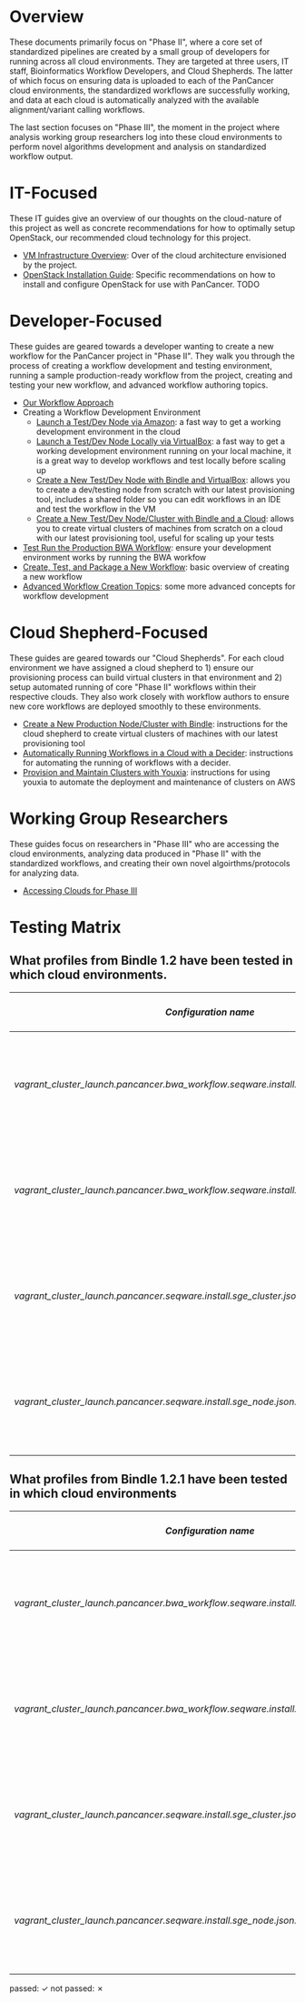 # Overview

These documents primarily focus on "Phase II", where a core set of standardized pipelines are created by a small group of developers for running across all cloud environments.  They are targeted at three users, IT staff, Bioinformatics Workflow Developers, and Cloud Shepherds.  The latter of which focus on ensuring data is uploaded to each of the PanCancer cloud environments, the standardized workflows are successfully working, and data at each cloud is automatically analyzed with the available alignment/variant calling workflows.

The last section focuses on "Phase III", the moment in the project where analysis working group researchers log into these cloud environments to perform novel algorithms development and analysis on standardized workflow output.

# IT-Focused

These IT guides give an overview of our thoughts on the cloud-nature of this project as well as concrete recommendations for how to optimally setup OpenStack, our recommended cloud technology for this project.

* [VM Infrastructure Overview](https://wiki.oicr.on.ca/display/PANCANCER/PanCancer+VM+Deployment+Guide): Over of the cloud architecture envisioned by the project.
* [OpenStack Installation Guide](openstack_install.md): Specific recommendations on how to install and configure OpenStack for use with PanCancer. TODO

# Developer-Focused

These guides are geared towards a developer wanting to create a new workflow for the PanCancer project in "Phase II".  They walk you through the process of creating a workflow development and testing environment, running a sample production-ready workflow from the project, creating and testing your new workflow, and advanced workflow authoring topics.

* [Our Workflow Approach](workflow_approach.md)
* Creating a Workflow Development Environment
    * [Launch a Test/Dev Node via Amazon](dev_node_ami.md): a fast way to get a working development environment in the cloud
    * [Launch a Test/Dev Node Locally via VirtualBox](dev_node_ova.md): a fast way to get a working development environment running on your local machine, it is a great way to develop workflows and test locally before scaling up
    * [Create a New Test/Dev Node with Bindle and VirtualBox](dev_node_ova_shared.md): allows you to create a dev/testing node from scratch with our latest provisioning tool, includes a shared folder so you can edit workflows in an IDE and test the workflow in the VM
    * [Create a New Test/Dev Node/Cluster with Bindle and a Cloud](prod_cluster_with_bindle.md): allows you to create virtual clusters of machines from scratch on a cloud with our latest provisioning tool, useful for scaling up your tests
* [Test Run the Production BWA Workflow](run_bwa.md): ensure your development environment works by running the BWA workfow
* [Create, Test, and Package a New Workflow](create_workflow.md): basic overview of creating a new workflow
* [Advanced Workflow Creation Topics](advanced_workflows.md): some more advanced concepts for workflow development

# Cloud Shepherd-Focused

These guides are geared towards our "Cloud Shepherds".  For each cloud environment we have assigned a cloud shepherd to 1) ensure our provisioning process can build virtual clusters in that environment and 2) setup automated running of core "Phase II" workflows within their respective clouds. They also work closely with workflow authors to ensure new core workflows are deployed smoothly to these environments.

* [Create a New Production Node/Cluster with Bindle](prod_cluster_with_bindle.md): instructions for the cloud shepherd to create virtual clusters of machines with our latest provisioning tool
* [Automatically Running Workflows in a Cloud with a Decider](run_bwa_with_decider.md): instructions for automating the running of workflows with a decider.
* [Provision and Maintain Clusters with Youxia](youxia.md): instructions for using youxia to automate the deployment and maintenance of clusters on AWS

# Working Group Researchers

These guides focus on researchers in "Phase III" who are accessing the cloud environments, analyzing data produced in "Phase II" with the standardized workflows, and creating their own novel algoirthms/protocols for analyzing data.

* [Accessing Clouds for Phase III](researchers_accessing_clouds.md)

# Testing Matrix

## What profiles from Bindle 1.2 have been tested in which cloud environments.

| *Configuration name*  | VirtualBox | AWS      | vCloud (London) | OpenStack (Toronto)  | OpenStack (Icehouse-Toronto) | OpenStack (Chicago) | OpenStack (Heidelberg) | OpenStack (Seoul) | Tokyo | Barcelona |
|-----|:----------:|:--------:|:---------:|:------:|:--------:|:--:|:--:|:--:|:--:|:--:|
|*vagrant_cluster_launch.pancancer.bwa_workflow.seqware.install.sge_cluster.json.template* | NA | &#x2713; Vagrant 1.6.3, vagrant-aws (0.4.1), Ubuntu 12.04, Amish | &#x2713; Vagrant 1.6.3, vagrant-openstack-plugin (0.3.3), Ubuntu 12.04, Adam | &#x2713; Vagrant 1.6.3, vagrant-openstack-plugin (0.7.0), Ubuntu 12.04, Amish | &#x2713; Vagrant 1.6.3, vagrant-openstack-plugin (0.7.0), Ubuntu 12.04, Amish | &#x2713; Vagrant 1.6.3, vagrant-openstack-plugin (0.7.0), Ubuntu 12.04, Brian | &#x2713; Vagrant 1.6.3, vagrant-openstack-plugin (0.7.0), Ubuntu 12.04, Wei  |  &#x2717; Vagrant 1.6.3, vagrant-openstack-plugin (0.7.0), Ubuntu 12.04, Wei| | |
|*vagrant_cluster_launch.pancancer.bwa_workflow.seqware.install.sge_node.json.template* | &#x2713; Vagrant 1.3.5, MacOSX, Brian | &#x2713; Vagrant 1.6.3, vagrant-aws (0.4.1), Ubuntu 12.04, Amish | &#x2713; Vagrant 1.6.3, vagrant-openstack-plugin (0.3.3), Ubuntu 12.04, Adam | &#x2713; Vagrant 1.6.3, vagrant-openstack-plugin (0.7.0), Ubuntu 12.04, Amish | &#x2713; Vagrant 1.6.3, vagrant-openstack-plugin (0.7.0), Ubuntu 12.04, Amish | &#x2713; Vagrant 1.6.3, vagrant-openstack-plugin (0.7.0), Ubuntu 12.04, Brian | &#x2713; Vagrant 1.6.3, vagrant-openstack-plugin (0.7.0), Ubuntu 12.04, Wei  |  &#x2717; Vagrant 1.6.3, vagrant-openstack-plugin (0.7.0), Ubuntu 12.04, Wei| | |
|*vagrant_cluster_launch.pancancer.seqware.install.sge_cluster.json.template* | NA | &#x2713; Vagrant 1.6.3, vagrant-aws (0.4.1), Ubuntu 12.04, Amish | &#x2713; Vagrant 1.6.3, vagrant-openstack-plugin (0.3.3), Ubuntu 12.04, Adam | &#x2713; Vagrant 1.6.3, vagrant-openstack-plugin (0.7.0), Ubuntu 12.04, Amish| &#x2713; Vagrant 1.6.3, vagrant-openstack-plugin (0.7.0), Ubuntu 12.04, Amish | &#x2713; Vagrant 1.6.3, vagrant-openstack-plugin (0.7.0), Ubuntu 12.04, Brian | &#x2713; Vagrant 1.6.3, vagrant-openstack-plugin (0.7.0), Ubuntu 12.04, Wei  |  &#x2717; Vagrant 1.6.3, vagrant-openstack-plugin (0.7.0), Ubuntu 12.04, Wei| | |
|*vagrant_cluster_launch.pancancer.seqware.install.sge_node.json.template* |  &#x2713; Vagrant 1.3.5, MacOSX, Brian | &#x2713; Vagrant 1.6.3, vagrant-aws (0.4.1), Ubuntu 12.04, Amish | &#x2713; Vagrant 1.6.3, vagrant-openstack-plugin (0.3.3), Ubuntu 12.04, Adam | &#x2713; Vagrant 1.6.3, vagrant-openstack-plugin (0.7.0), Ubuntu 12.04, Amish | &#x2713; Vagrant 1.6.3, vagrant-openstack-plugin (0.7.0), Ubuntu 12.04, Amish | &#x2713; Vagrant 1.6.3, vagrant-openstack-plugin (0.7.0), Ubuntu 12.04, Brian | &#x2713; Vagrant 1.6.3, vagrant-openstack-plugin (0.7.0), Ubuntu 12.04, Wei |  &#x2717; Vagrant 1.6.3, vagrant-openstack-plugin (0.7.0), Ubuntu 12.04, Wei| | |

## What profiles from Bindle 1.2.1 have been tested in which cloud environments

| *Configuration name*  | VirtualBox | AWS      | vCloud (London) | OpenStack (Toronto)  | OpenStack (Icehouse-Toronto) | OpenStack (Chicago) | OpenStack (Heidelberg) | OpenStack (Seoul) | Tokyo | Barcelona |
|-----|:----------:|:--------:|:---------:|:------:|:--------:|:--:|:--:|:--:|:--:|:--:|
|*vagrant_cluster_launch.pancancer.bwa_workflow.seqware.install.sge_cluster.json.template* | NA | &#x2713; Vagrant 1.6.3, vagrant-aws (0.5.0), Ubuntu 12.04, Amish |  |  | &#x2713; Vagrant 1.6.3, vagrant-openstack-plugin (0.7.0), Ubuntu 12.04, Amish |  |  |  | | |
|*vagrant_cluster_launch.pancancer.bwa_workflow.seqware.install.sge_node.json.template* | | &#x2713; Vagrant 1.6.3, vagrant-aws (0.5.0), Ubuntu 12.04, Amish | | | &#x2713; Vagrant 1.6.3, vagrant-openstack-plugin (0.7.0), Ubuntu 12.04, Amish |  |  |  |  |  |
|*vagrant_cluster_launch.pancancer.seqware.install.sge_cluster.json.template* | NA | &#x2713; Vagrant 1.6.3, vagrant-aws (0.5.0), Ubuntu 12.04, Amish | | | &#x2713; Vagrant 1.6.3, vagrant-openstack-plugin (0.7.0), Ubuntu 12.04, Amish |  |  |  |  |  |
|*vagrant_cluster_launch.pancancer.seqware.install.sge_node.json.template* |  | &#x2713; Vagrant 1.6.3, vagrant-aws (0.5.0), Ubuntu 12.04, Amish |  |  | &#x2713; Vagrant 1.6.3, vagrant-openstack-plugin (0.7.0), Ubuntu 12.04, Amish |  |  |  |  |  |

passed: &#x2713; not passed: &#x2717;

